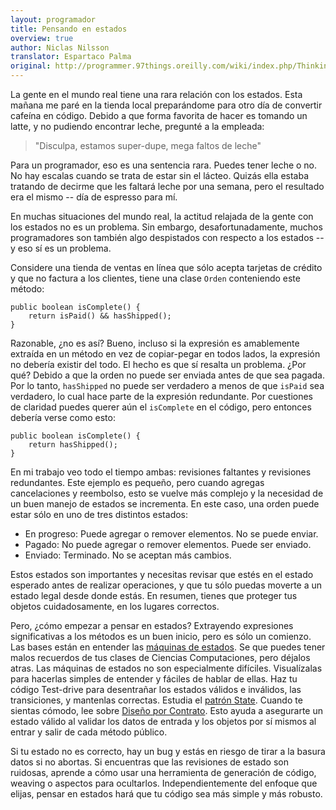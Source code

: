 ```yaml
---
layout: programador
title: Pensando en estados
overview: true
author: Niclas Nilsson
translator: Espartaco Palma
original: http://programmer.97things.oreilly.com/wiki/index.php/Thinking_in_States
---
```


La gente en el mundo real tiene una rara relación con los estados. Esta mañana me paré en la tienda local preparándome para otro día de convertir cafeína en código. Debido a que forma favorita de hacer es tomando un latte, y no pudiendo encontrar leche, pregunté a la empleada:

>"Disculpa, estamos super-dupe, mega faltos de leche"

Para un programador, eso es una sentencia rara. Puedes tener leche o no. No hay escalas cuando se trata de estar sin el lácteo. Quizás ella estaba tratando de decirme que les faltará leche por una semana, pero el resultado era el mismo -- día de espresso para mí.

En muchas situaciones del mundo real, la actitud relajada de la gente con los estados no es un problema. Sin embargo, desafortunadamente, muchos programadores son también algo despistados con respecto a los estados -- y eso sí es un problema.

Considere una tienda de ventas en línea que sólo acepta tarjetas de crédito y que no factura a los clientes, tiene una clase `Orden` conteniendo este método:


    public boolean isComplete() {
        return isPaid() && hasShipped();
    }

Razonable, ¿no es así? Bueno, incluso si la expresión es amablemente extraída en un método en vez de copiar-pegar en todos lados, la expresión no debería existir del todo. El hecho es que sí resalta un problema. ¿Por qué? Debido a que la orden no puede ser enviada antes de que sea pagada. Por lo tanto, `hasShipped` no puede ser verdadero a menos de que `isPaid` sea verdadero, lo cual hace parte de la expresión redundante. Por cuestiones de claridad puedes querer aún el `isComplete` en el código, pero entonces debería verse como esto:


    public boolean isComplete() {
        return hasShipped();
    }

En mi trabajo veo todo el tiempo ambas: revisiones faltantes y revisiones redundantes. Este ejemplo es pequeño, pero cuando agregas cancelaciones y reembolso, esto se vuelve más complejo y la necesidad de un buen manejo de estados se incrementa. En este caso, una orden puede estar sólo en uno de tres distintos estados:

* En progreso: Puede agregar o remover elementos. No se puede enviar.
* Pagado: No puede agregar o remover elementos. Puede ser enviado.
* Enviado: Terminado. No se aceptan más cambios.

Estos estados son importantes y necesitas revisar que estés en el estado esperado antes de realizar operaciones, y que tu sólo puedas moverte a un estado legal desde donde estás. En resumen, tienes que proteger tus objetos cuidadosamente, en los lugares correctos.

Pero, ¿cómo empezar a pensar en estados? Extrayendo expresiones significativas a los métodos es un buen inicio, pero es sólo un comienzo. Las bases están en entender las [máquinas de estados](https://es.wikipedia.org/wiki/Aut%C3%B3mata_finito). Se que puedes tener malos recuerdos de tus clases de Ciencias Computaciones, pero déjalos atras. Las máquinas de estados no son especialmente difíciles. Visualízalas para hacerlas simples de entender y fáciles de hablar de ellas. Haz tu código Test-drive para desentrañar los estados válidos e inválidos, las transiciones, y mantenlas correctas. Estudia el [patrón State](https://en.wikipedia.org/wiki/State_pattern). Cuando te sientas cómodo, lee sobre [Diseño por Contrato](https://en.wikipedia.org/wiki/Design_by_Contract). Esto ayuda a asegurarte un estado válido al validar los datos de entrada y los objetos por sí mismos al entrar y salir de cada método público.

Si tu estado no es correcto, hay un bug y estás en riesgo de tirar a la basura datos si no abortas. Si encuentras que las revisiones de estado son ruidosas, aprende a cómo usar una herramienta de generación de código, weaving o aspectos para ocultarlos. Independientemente del enfoque que elijas, pensar en estados hará que tu código sea más simple y más robusto.

